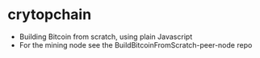# crytopchain

- Building Bitcoin from scratch, using plain Javascript
- For the mining node see the BuildBitcoinFromScratch-peer-node repo 
